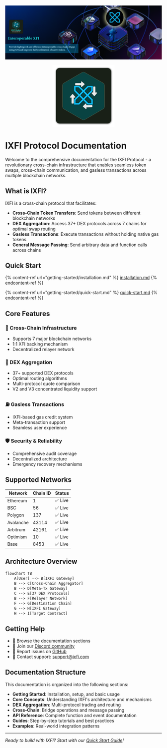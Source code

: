 ![IXFI Protocol](IXFI-banner.png)

<div align="center">
  <img src="ixfi-logo.png" alt="IXFI Logo" width="200"/>
</div>

# IXFI Protocol Documentation

Welcome to the comprehensive documentation for the IXFI Protocol - a revolutionary cross-chain infrastructure that enables seamless token swaps, cross-chain communication, and gasless transactions across multiple blockchain networks.

## What is IXFI?

IXFI is a cross-chain protocol that facilitates:

- **Cross-Chain Token Transfers**: Send tokens between different blockchain networks
- **DEX Aggregation**: Access 37+ DEX protocols across 7 chains for optimal swap routing
- **Gasless Transactions**: Execute transactions without holding native gas tokens
- **General Message Passing**: Send arbitrary data and function calls across chains

## Quick Start

{% content-ref url="getting-started/installation.md" %}
[installation.md](getting-started/installation.md)
{% endcontent-ref %}

{% content-ref url="getting-started/quick-start.md" %}
[quick-start.md](getting-started/quick-start.md)
{% endcontent-ref %}

## Core Features

### 🔗 Cross-Chain Infrastructure
- Supports 7 major blockchain networks
- 1:1 XFI backing mechanism
- Decentralized relayer network

### 🔄 DEX Aggregation
- 37+ supported DEX protocols
- Optimal routing algorithms
- Multi-protocol quote comparison
- V2 and V3 concentrated liquidity support

### ⛽ Gasless Transactions
- IXFI-based gas credit system
- Meta-transaction support
- Seamless user experience

### 🛡️ Security & Reliability
- Comprehensive audit coverage
- Decentralized architecture
- Emergency recovery mechanisms

## Supported Networks

| Network | Chain ID | Status |
|---------|----------|--------|
| Ethereum | 1 | ✅ Live |
| BSC | 56 | ✅ Live |
| Polygon | 137 | ✅ Live |
| Avalanche | 43114 | ✅ Live |
| Arbitrum | 42161 | ✅ Live |
| Optimism | 10 | ✅ Live |
| Base | 8453 | ✅ Live |

## Architecture Overview

```mermaid
flowchart TB
    A[User] --> B[IXFI Gateway]
    B --> C[Cross-Chain Aggregator]
    B --> D[Meta-Tx Gateway]
    C --> E[37 DEX Protocols]
    B --> F[Relayer Network]
    F --> G[Destination Chain]
    G --> H[IXFI Gateway]
    H --> I[Target Contract]
```

## Getting Help

- 📖 Browse the documentation sections
- 💬 Join our [Discord community](https://discord.gg/ixfi)
- 🐛 Report issues on [GitHub](https://github.com/DINetworks/IXFI-Contracts)
- 📧 Contact support: support@ixfi.com

## Documentation Structure

This documentation is organized into the following sections:

- **Getting Started**: Installation, setup, and basic usage
- **Core Concepts**: Understanding IXFI's architecture and mechanisms
- **DEX Aggregation**: Multi-protocol trading and routing
- **Cross-Chain**: Bridge operations and message passing
- **API Reference**: Complete function and event documentation
- **Guides**: Step-by-step tutorials and best practices
- **Examples**: Real-world integration patterns

---

*Ready to build with IXFI? Start with our [Quick Start Guide](getting-started/quick-start.md)!*
